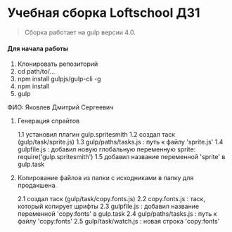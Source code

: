 # Учебная сборка Loftschool ДЗ1

> Сборка работает на gulp версии 4.0. 

#### Для начала работы

1. Клонировать репозиторий
2. cd path/to/...
3. npm install gulpjs/gulp-cli -g
4. npm install
6. gulp

ФИО: Яковлев Дмитрий Сергеевич

1. Генерация спрайтов

	1.1 установил плагин gulp.spritesmith
	1.2 создал таск (gulp/task/sprite.js)
	1.3 gulp/paths/tasks.js : путь к файлу 'sprite.js'
	1.4 gulpfile.js : добавил новую глобальную переменную sprite: require('gulp.spritesmith')
	1.5 добавил название переменной 'sprite' в gulp.task

2. Копирование файлов из папки с исходниками в папку для продакшена.

	2.1 создал таск (gulp/task/copy.fonts.js)
	2.2 copy.fonts.js : таск, который копирует шрифты
	2.3 gulpfile.js : добавил название переменной 'copy:fonts' в gulp.task
	2.4 gulp/paths/tasks.js : путь к файлу 'copy:fonts'
	2.5 gulp/task/watch.js : новая строка 'copy:fonts'


